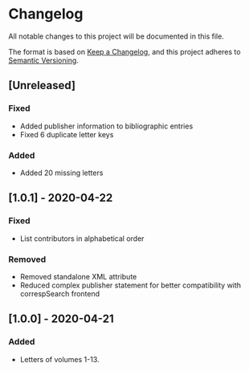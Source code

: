 # Changelog
All notable changes to this project will be documented in this file.

The format is based on [Keep a Changelog](https://keepachangelog.com/en/1.0.0/), and this project adheres to [Semantic Versioning](https://semver.org/spec/v2.0.0.html).

## [Unreleased]
### Fixed
- Added publisher information to bibliographic entries
- Fixed 6 duplicate letter keys

### Added
- Added 20 missing letters

## [1.0.1] - 2020-04-22
### Fixed
- List contributors in alphabetical order

### Removed
- Removed standalone XML attribute
- Reduced complex publisher statement for better compatibility with correspSearch frontend

## [1.0.0] - 2020-04-21
### Added
- Letters of volumes 1-13.
